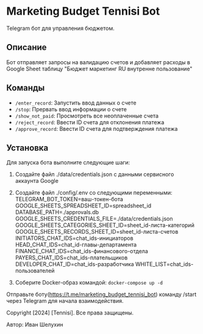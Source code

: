 # Marketing Budget Tennisi Bot

Telegram бот для управления бюджетом.

## Описание

Бот отправляет запросы на валидацию счетов и добавляет расходы в
Google Sheet таблицу "Бюджет маркетинг RU внутренне пользование"

## Команды

- `/enter_record`: Запустить ввод данных о счете
- `/stop`: Прервать ввод информации о счете
- `/show_not_paid`: Просмотреть все неоплаченные счета
- `/reject_record`: Ввести ID счета для отклонения платежа
- `/approve_record`: Ввести ID счета для подтверждения платежа

## Установка

Для запуска бота выполните следующие шаги:

1. Создайте файл ./data/credentials.json с данными сервисного аккаунта Google

2. Создайте файл ./config/.env со следующими переменными:
   TELEGRAM_BOT_TOKEN=ваш-токен-бота
   GOOGLE_SHEETS_SPREADSHEET_ID=spreadsheet_id
   DATABASE_PATH=./approvals.db
   GOOGLE_SHEETS_CREDENTIALS_FILE=./data/credentials.json
   GOOGLE_SHEETS_CATEGORIES_SHEET_ID=sheet_id-листа-категорий
   GOOGLE_SHEETS_RECORDS_SHEET_ID=sheet_id-листа-счетов
   INITIATORS_CHAT_IDS=chat_ids-инициаторов
   HEAD_CHAT_IDS=chat_id-главы-департамента
   FINANCE_CHAT_IDS=chat_ids-финансового-отдела
   PAYERS_CHAT_IDS=chat_ids-плательщиков
   DEVELOPER_CHAT_ID=chat_ids-разработчика
   WHITE_LIST=chat_ids-пользователей

3. Соберите Docker-образ командой: `docker-compose up -d`

Отправьте боту(https://t.me/marketing_budget_tennisi_bot) команду /start через Telegram для начала взаимодействия.

Copyright [2024] [Tennisi]. Все права защищены.

Автор: Иван Шелухин